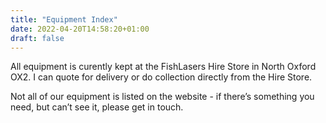 ```yaml
---
title: "Equipment Index"
date: 2022-04-20T14:58:20+01:00
draft: false
---
```

All equipment is curently kept at the FishLasers Hire Store in North Oxford OX2. I can quote for delivery or do collection directly from the Hire Store.

Not all of our equipment is listed on the website - if there’s something you need, but can’t see it, please get in touch. 